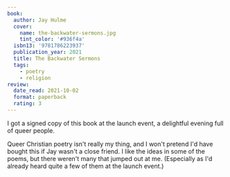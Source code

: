```yaml
---
book:
  author: Jay Hulme
  cover:
    name: the-backwater-sermons.jpg
    tint_color: '#936f4a'
  isbn13: '9781786223937'
  publication_year: 2021
  title: The Backwater Sermons
  tags:
    - poetry
    - religion
review:
  date_read: 2021-10-02
  format: paperback
  rating: 3
---
```


I got a signed copy of this book at the launch event, a delightful evening full of queer people.

Queer Christian poetry isn't really my thing, and I won't pretend I'd have bought this if Jay wasn't a close friend.
I like the ideas in some of the poems, but there weren't many that jumped out at me.
(Especially as I'd already heard quite a few of them at the launch event.)